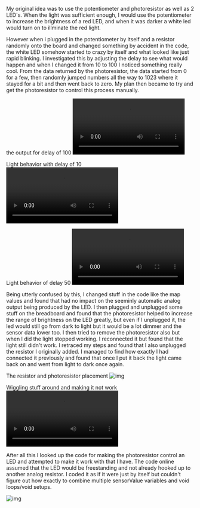 My original idea was to use the potentiometer and photoresistor as well as 2 LED's. When the light was sufficient enough, I would use the potentiometer to increase the brightness of a red LED, and when it was darker a white led would turn on to illminate the red light. 

However when i plugged in the potentiometer by itself and a resistor randomly onto the board and changed something by accident in the code, the white LED somehow started to crazy by itself and what looked like just rapid blinking. I investigated this by adjusting the delay to see what would happen and when I changed it from 10 to 100 I noticed something really cool. From the data returned by the photoresistor, the data started from 0 for a few, then randomly jumped numbers all the way to 1023 where it stayed for a bit and then went back to zero. My plan then became to try and get the photoresistor to control this process manually. 

the output for delay of 100
![img](https://i.imgur.com/qSkywQd.mp4) 

Light behavior with delay of 10
![img](https://i.imgur.com/JiqvqTn.mp4)

Light behavior of delay 50
![img](https://i.imgur.com/0WUXxlE.mp4)


Being utterly confused by this, I changed stuff in the code like the map values and found that had no impact on the seeminly automatic analog output being produced by the LED. I then plugged and unplugged some stuff on the breadboard and found that the photoresistor helped to increase the range of brightness on the LED greatly, but even if I unplugged it, the led would still go from dark to light but it would be a lot dimmer and the sensor data lower too. I then tried to remove the photoresistor also but when I did the light stopped working. I reconnected it but found that the light still didn't work. I retraced my steps and found that I also unplugged the resistor I originally added. I managed to find how exactly I had connected it previously and found that once I put it back the light came back on and went from light to dark once again. 

The resistor and photoresistor placement
![img](https://i.imgur.com/4pZwxJT.jpg)

Wiggling stuff around and making it not work 
![img](https://i.imgur.com/2SaDPyG.mp4)

After all this I looked up the code for making the photoresistor control an LED and attempted to make it work with that I have. The code online assumed that the LED would be freestanding and not already hooked up to another analog resistor. I coded it as if it were just by itself but couldn't figure out how exactly to combine multiple sensorValue variables and void loops/void setups. 

![img](https://i.imgur.com/zDsvTfP.png)
